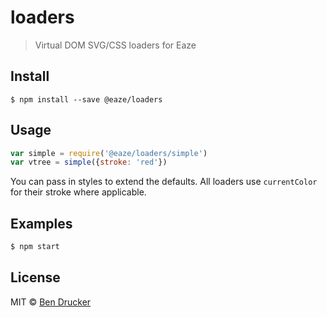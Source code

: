 # loaders

> Virtual DOM SVG/CSS loaders for Eaze


## Install

```
$ npm install --save @eaze/loaders
```


## Usage

```js
var simple = require('@eaze/loaders/simple')
var vtree = simple({stroke: 'red'})
```

You can pass in styles to extend the defaults. All loaders use `currentColor` for their stroke where applicable.

## Examples

```sh
$ npm start
```


## License

MIT © [Ben Drucker](http://bendrucker.me)
